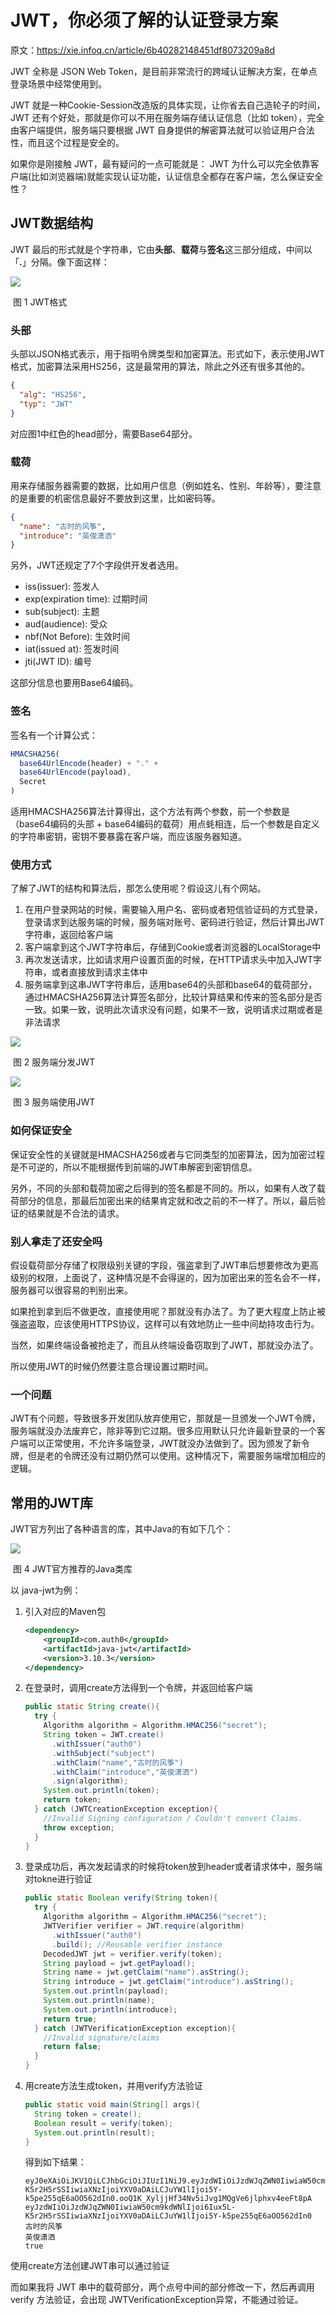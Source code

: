 # JWT，你必须了解的认证登录方案

原文：https://xie.infoq.cn/article/6b40282148451df8073209a8d



JWT 全称是 JSON Web Token，是目前非常流行的跨域认证解决方案，在单点登录场景中经常使用到。



JWT 就是一种Cookie-Session改造版的具体实现，让你省去自己造轮子的时间，JWT 还有个好处，那就是你可以不用在服务端存储认证信息（比如 token），完全由客户端提供，服务端只要根据 JWT 自身提供的解密算法就可以验证用户合法性，而且这个过程是安全的。

如果你是刚接触 JWT，最有疑问的一点可能就是： JWT 为什么可以完全依靠客户端(比如浏览器端)就能实现认证功能，认证信息全都存在客户端，怎么保证安全性？



## JWT数据结构

JWT 最后的形式就是个字符串，它由**头部**、**载荷**与**签名**这三部分组成，中间以「**.**」分隔。像下面这样：

![](./images/structure.png)

​                                                            图 1 JWT格式

### 头部

头部以JSON格式表示，用于指明令牌类型和加密算法。形式如下，表示使用JWT格式，加密算法采用HS256，这是最常用的算法，除此之外还有很多其他的。

```json
{
  "alg": "HS256",
  "typ": "JWT"
}
```

对应图1中红色的head部分，需要Base64部分。

### 载荷

用来存储服务器需要的数据，比如用户信息（例如姓名、性别、年龄等），要注意的是重要的机密信息最好不要放到这里，比如密码等。

```json
{
  "name": "古时的风筝",
  "introduce": "英俊潇洒"
}
```

另外，JWT还规定了7个字段供开发者选用。

* iss(issuer): 签发人
* exp(expiration time): 过期时间
* sub(subject): 主题
* aud(audience): 受众
* nbf(Not Before): 生效时间
* iat(issued at): 签发时间
* jti(JWT ID): 编号

这部分信息也要用Base64编码。

### 签名

签名有一个计算公式：

```javascript
HMACSHA256(
  base64UrlEncode(header) + "." +
  base64UrlEncode(payload),
  Secret
)
```

适用HMACSHA256算法计算得出，这个方法有两个参数，前一个参数是（base64编码的头部 + base64编码的载荷）用点蚝相连，后一个参数是自定义的字符串密钥，密钥不要暴露在客户端，而应该服务器知道。

### 使用方式

了解了JWT的结构和算法后，那怎么使用呢？假设这儿有个网站。

1. 在用户登录网站的时候，需要输入用户名、密码或者短信验证码的方式登录，登录请求到达服务端的时候，服务端对账号、密码进行验证，然后计算出JWT字符串，返回给客户端
2. 客户端拿到这个JWT字符串后，存储到Cookie或者浏览器的LocalStorage中
3. 再次发送请求，比如请求用户设置页面的时候，在HTTP请求头中加入JWT字符串，或者直接放到请求主体中
4. 服务端拿到这串JWT字符串后，适用base64的头部和base64的载荷部分，通过HMACSHA256算法计算签名部分，比较计算结果和传来的签名部分是否一致。如果一致，说明此次请求没有问题，如果不一致，说明请求过期或者是非法请求

![](./images/JWT_using.png)

​                                                            图 2 服务端分发JWT

![](./images/JWT_using_2.png)

​                                                            图 3 服务端使用JWT

### 如何保证安全

保证安全性的关键就是HMACSHA256或者与它同类型的加密算法，因为加密过程是不可逆的，所以不能根据传到前端的JWT串解密到密钥信息。

另外，不同的头部和载荷加密之后得到的签名都是不同的。所以，如果有人改了载荷部分的信息，那最后加密出来的结果肯定就和改之前的不一样了。所以，最后验证的结果就是不合法的请求。

### 别人拿走了还安全吗

假设载荷部分存储了权限级别关键的字段，强盗拿到了JWT串后想要修改为更高级别的权限，上面说了，这种情况是不会得逞的，因为加密出来的签名会不一样，服务器可以很容易的判别出来。

如果抢到拿到后不做更改，直接使用呢？那就没有办法了。为了更大程度上防止被强盗盗取，应该使用HTTPS协议，这样可以有效地防止一些中间劫持攻击行为。

当然，如果终端设备被抢走了，而且从终端设备窃取到了JWT，那就没办法了。

所以使用JWT的时候仍然要注意合理设置过期时间。

### 一个问题

JWT有个问题，导致很多开发团队放弃使用它，那就是一旦颁发一个JWT令牌，服务端就没办法废弃它，除非等到它过期。很多应用默认只允许最新登录的一个客户端可以正常使用，不允许多端登录，JWT就没办法做到了。因为颁发了新令牌，但是老的令牌还没有过期仍然可以使用。这种情况下，需要服务端增加相应的逻辑。

## 常用的JWT库

JWT官方列出了各种语言的库，其中Java的有如下几个：

![](./images/JWT_libs.png)

​                                                            图 4 JWT官方推荐的Java类库

以 java-jwt为例：

1. 引入对应的Maven包

   ```xml
   <dependency>
       <groupId>com.auth0</groupId>
       <artifactId>java-jwt</artifactId>
       <version>3.10.3</version>
   </dependency>
   ```

2. 在登录时，调用create方法得到一个令牌，并返回给客户端

   ```java
   public static String create(){
     try {
       Algorithm algorithm = Algorithm.HMAC256("secret");
       String token = JWT.create()
         .withIssuer("auth0")
         .withSubject("subject")
         .withClaim("name","古时的风筝")
         .withClaim("introduce","英俊潇洒")
         .sign(algorithm);
       System.out.println(token);
       return token;
     } catch (JWTCreationException exception){
       //Invalid Signing configuration / Couldn't convert Claims.
       throw exception;
     }
   }
   
   ```

3. 登录成功后，再次发起请求的时候将token放到header或者请求体中，服务端对tokne进行验证

   ```java
   public static Boolean verify(String token){
     try {
       Algorithm algorithm = Algorithm.HMAC256("secret");
       JWTVerifier verifier = JWT.require(algorithm)
         .withIssuer("auth0")
         .build(); //Reusable verifier instance
       DecodedJWT jwt = verifier.verify(token);
       String payload = jwt.getPayload();
       String name = jwt.getClaim("name").asString();
       String introduce = jwt.getClaim("introduce").asString();
       System.out.println(payload);
       System.out.println(name);
       System.out.println(introduce);
       return true;
     } catch (JWTVerificationException exception){
       //Invalid signature/claims
       return false;
     }
   }
   ```

4. 用create方法生成token，并用verify方法验证

   ```java
   public static void main(String[] args){
     String token = create();
     Boolean result = verify(token);
     System.out.println(result);
   }
   ```

   得到如下结果：

   ```shell
   eyJ0eXAiOiJKV1QiLCJhbGciOiJIUzI1NiJ9.eyJzdWIiOiJzdWJqZWN0IiwiaW50cm9kdWNlIjoi6Iux5L-K5r2H5rSSIiwiaXNzIjoiYXV0aDAiLCJuYW1lIjoi5Y-k5pe255qE6aOO562dIn0.ooQ1K_XyljjHf34Nv5iJvg1MQgVe6jlphxv4eeFt8pA
   eyJzdWIiOiJzdWJqZWN0IiwiaW50cm9kdWNlIjoi6Iux5L-K5r2H5rSSIiwiaXNzIjoiYXV0aDAiLCJuYW1lIjoi5Y-k5pe255qE6aOO562dIn0
   古时的风筝
   英俊潇洒
   true
   ```

使用create方法创建JWT串可以通过验证

而如果我将 JWT 串中的载荷部分，两个点号中间的部分修改一下，然后再调用 verify 方法验证，会出现 JWTVerificationException异常，不能通过验证。